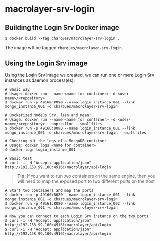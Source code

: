# macrolayer-srv-login

## Building the Login Srv Docker image

    $ docker build --tag charques/macrolayer-srv-login .
    
The image will be tagged `charques/macrolayer-srv-login`.

## Using the Login Srv image

Using the Login Srv image we created, we can run one or more Login Srv instances
as daemon process(es).

    # Basic way
    # Usage: docker run --name <name for container> -d <user-name>/<repository>
    $ docker run -p 49160:8080 --name login_instance_001 --link mongo_instance_001 -d charques/macrolayer-srv-login

    # Dockerized NodeJs Srv, lean and mean!
    # Usage: docker run --name <name for container> -d <user-name>/<repository> --noprealloc --smallfiles
    $ docker run -p 49160:8080 --name login_instance_001 --link mongo_instance_001 -d charques/macrolayer-srv-login --smallfiles

    # Checking out the logs of a MongoDB container
    # Usage: docker logs <name for container>
    $ docker logs login_instance_001

    # Basic test
    # curl -i -H "Accept: application/json" http://192.168.99.100:49160/macrolayer/api/login
    
> **Tip:**
If you want to run two containers on the same engine, then you will need to map
the exposed port to two different ports on the host

    # Start two containers and map the ports
    $ docker run -p 49160:8080 --name login_instance_001 --link mongo_instance_001 -d charques/macrolayer-srv-login
    $ docker run -p 49161:8080 --name login_instance_002 --link mongo_instance_001 -d charques/macrolayer-srv-login

    # Now you can connect to each Login Srv instance on the two ports
    $ curl -i -H "Accept: application/json" http://192.168.99.100:49160/macrolayer/api/login
    $ curl -i -H "Accept: application/json" http://192.168.99.100:49161/macrolayer/api/login

    